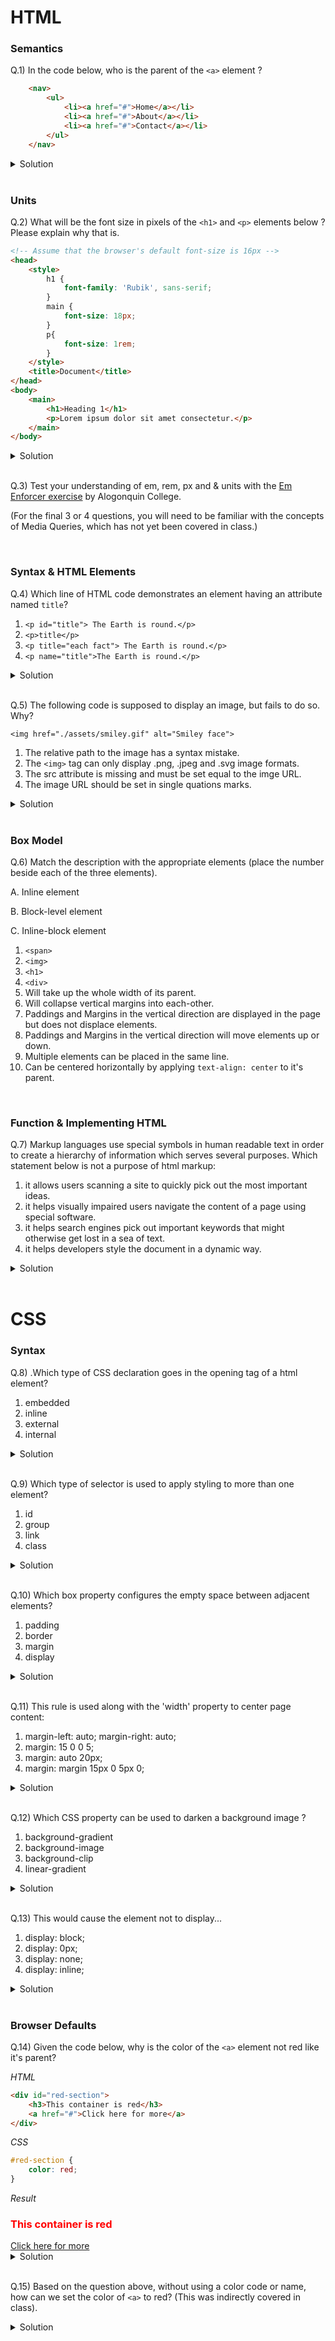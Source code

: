 # HTML



### Semantics



Q.1) In the code below, who is the parent of the `<a>` element ?

```html
    <nav>
        <ul>
            <li><a href="#">Home</a></li>
            <li><a href="#">About</a></li>
            <li><a href="#">Contact</a></li>
        </ul>
    </nav>
```

<details>
  <summary>Solution</summary>
  <ul>
    <li>&lt;li&gt;</li>
  </ul>
</details>
<br>

### Units

Q.2)  What will be the font size in pixels of the `<h1>` and `<p>` elements below ? Please explain why that is.

```html
<!-- Assume that the browser's default font-size is 16px -->
<head>
    <style>
        h1 {
            font-family: 'Rubik', sans-serif;
        }
        main {
            font-size: 18px;
        }
        p{
            font-size: 1rem;
        }
    </style>
    <title>Document</title>
</head>
<body>
    <main>
        <h1>Heading 1</h1>
        <p>Lorem ipsum dolor sit amet consectetur.</p>
    </main>
</body>
```

<details>
  <summary>Solution</summary>
  <ul>
    <li>h1 has font-size of 36px. Most modern browsers have the size of h1 elements set to 2em, which means 2x the like height of the parent element. In this case the parent of h1 is the main element, which has a font-size set to 18px.</li>
    <li>p has a font-size of 16px. rem refers to the root html element, which in this case has a browser default font-size of 16px. </li>
  </ul>
</details>

<br>

Q.3) Test your understanding of em, rem, px and & units with the [Em Enforcer exercise](https://activities.learn-the-web.algonquindesign.ca/em-enforcer/) by Alogonquin College.

(For the final 3 or 4 questions, you will need to be familiar with the concepts of Media Queries, which has not yet been covered in class.)



<br>

### Syntax & HTML Elements

Q.4) Which line of HTML code demonstrates an element having an attribute named `title`?

1. `<p id="title"> The Earth is round.</p>`
2. `<p>title</p>`
3. `<p title="each fact"> The Earth is round.</p>`
4. `<p name="title">The Earth is round.</p>`

<details>
  <summary>Solution</summary>
  <ul>
    <li>3. See week 2 for html syntax</li>
  </ul>
</details>

<br>

Q.5) The following code is supposed to display an image, but fails to do so.  Why? 

`<img href="./assets/smiley.gif" alt="Smiley face">`

1. The relative path to the image has a syntax mistake.
2. The `<img>` tag can only display .png, .jpeg and .svg image formats.
3. The src attribute is missing and must be set equal to the imge URL.
4. The image URL should be set in single quations marks. 

<details>
  <summary>Solution</summary>
  <ul>
    <li>3</li>
  </ul>
</details>

<br>

### Box Model



Q.6) Match the description with the appropriate elements (place the number beside each of the three elements).

A. Inline element

B. Block-level element

C. Inline-block element



1. `<span>`
2. `<img>`
3. `<h1>` 
4. `<div>`
5. Will take up the whole width of its parent.
6. Will collapse vertical margins into each-other.
7. Paddings and Margins in the vertical direction are displayed in the page but does not displace elements.
8. Paddings and Margins in the vertical direction will move elements up or down.
9. Multiple elements can be placed in the same line.
10. Can be centered horizontally by applying `text-align: center` to it's parent.



<br>

### Function & Implementing HTML


Q.7) Markup languages use special symbols in human readable text in order to create a hierarchy of information which serves several purposes. Which statement below is not a purpose of html markup:

1. it allows users scanning a site to quickly pick out the most important ideas.
2. it helps visually impaired users navigate the content of a page using special software.
3. it helps search engines pick out important keywords that might otherwise get lost in a sea of text.
4. it helps developers style the document in a dynamic way.

<details>
  <summary>Solution</summary>
  <ul>
    <li>4</li>
  </ul>
</details>
<br>

# CSS



### Syntax

Q.8) .Which type of CSS declaration goes in the opening tag of a html element?

1. embedded
2. inline
3. external
4. internal

<details>
  <summary>Solution</summary>
  <ul>
    <li>2</li>
  </ul>
</details>

<br>

Q.9) Which type of selector is used to apply styling to more than one element?

1. id
2. group
3. link
4. class

<details>
  <summary>Solution</summary>
  <ul>
    <li>4</li>
  </ul>
</details>

<br>

Q.10) Which box property configures the empty space between adjacent elements?

1. padding
2. border
3. margin
4. display

<details>
  <summary>Solution</summary>
  <ul>
    <li>3</li>
  </ul>
</details>

<br>

Q.11) This rule is used along with the 'width' property to center page content:

1. margin-left: auto; margin-right: auto;
2. margin: 15 0 0 5;
3. margin: auto 20px;
4. margin: margin 15px 0 5px 0;

<details>
  <summary>Solution</summary>
  <ul>
    <li>1</li>
  </ul>
</details>

<br>

Q.12) Which CSS property can be used to darken a background image ?

1. background-gradient
2. background-image
3. background-clip
4. linear-gradient

<details>
  <summary>Solution</summary>
  <ul>
    <li>4</li>
  </ul>
</details>

<br>

Q.13) This would cause the element not to display...

1. display: block;
2. display: 0px;
3. display: none;
4. display: inline;

<details>
  <summary>Solution</summary>
  <ul>
    <li>3</li>
  </ul>
</details>

<br>

### Browser Defaults



Q.14) Given the code below, why is the color of the `<a>` element not red like it's parent?

*HTML*

```html
<div id="red-section">
    <h3>This container is red</h3>
    <a href="#">Click here for more</a>
</div>
```

*CSS*

```css
#red-section {
    color: red;
}
```

*Result*

<div id="red-section">
    <h3 style="color: red;">This container is red</h3>
    <a href="#">Click here for more</a>
</div>

<details>
  <summary>Solution</summary>
  <ul>
    <li>Because the color property is not being inherited by the anchor element. Instead, the browser applies default styling that make it blue.</li>
  </ul>
</details>

<br>

Q.15) Based on the question above, without using a color code or name, how can we set the color of `<a>` to red? (This was indirectly covered in class).

<details>
  <summary>Solution</summary>
  <ul>
    <li>By setting color: inherit; which would force the anchor element to inherit its color from it's parent.</li>
  </ul>
</details>
<br>